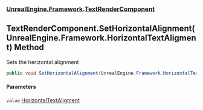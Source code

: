 ### [UnrealEngine.Framework](./UnrealEngine-Framework.md 'UnrealEngine.Framework').[TextRenderComponent](./TextRenderComponent.md 'UnrealEngine.Framework.TextRenderComponent')
## TextRenderComponent.SetHorizontalAlignment(UnrealEngine.Framework.HorizontalTextAligment) Method
Sets the herizontal alignment  
```csharp
public void SetHorizontalAlignment(UnrealEngine.Framework.HorizontalTextAligment value);
```
#### Parameters
<a name='UnrealEngine-Framework-TextRenderComponent-SetHorizontalAlignment(UnrealEngine-Framework-HorizontalTextAligment)-value'></a>
`value` [HorizontalTextAligment](./HorizontalTextAligment.md 'UnrealEngine.Framework.HorizontalTextAligment')  
  
